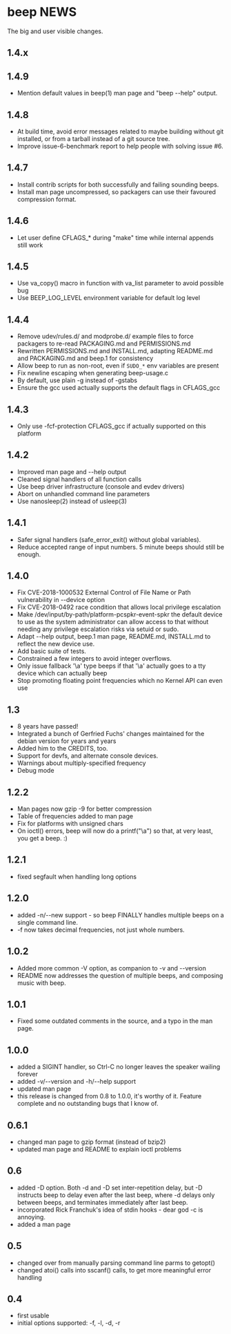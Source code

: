 beep NEWS
=========

The big and user visible changes.


1.4.x
-----

1.4.9
-----
- Mention default values in beep(1) man page and "beep --help" output.

1.4.8
-----
- At build time, avoid error messages related to maybe building without
  git installed, or from a tarball instead of a git source tree.
- Improve issue-6-benchmark report to help people with solving issue #6.

1.4.7
-----
- Install contrib scripts for both successfully and failing sounding beeps.
- Install man page uncompressed, so packagers can use their favoured
  compression format.

1.4.6
-----
- Let user define CFLAGS_* during "make" time while internal appends still work

1.4.5
-----
- Use va_copy() macro in function with va_list parameter to avoid possible bug
- Use BEEP_LOG_LEVEL environment variable for default log level

1.4.4
-----
- Remove udev/rules.d/ and modprobe.d/ example files to force packagers
  to re-read PACKAGING.md and PERMISSIONS.md
- Rewritten PERMISSIONS.md and INSTALL.md, adapting README.md and
  PACKAGING.md and beep.1 for consistency
- Allow beep to run as non-root, even if `SUDO_*` env variables are present
- Fix newline escaping when generating beep-usage.c
- By default, use plain -g instead of -gstabs
- Ensure the gcc used actually supports the default flags in CFLAGS_gcc

1.4.3
-----
- Only use -fcf-protection CFLAGS_gcc if actually supported on this platform

1.4.2
-----
- Improved man page and --help output
- Cleaned signal handlers of all function calls
- Use beep driver infrastructure (console and evdev drivers)
- Abort on unhandled command line parameters
- Use nanosleep(2) instead of usleep(3)

1.4.1
-----
- Safer signal handlers (safe_error_exit() without global variables).
- Reduce accepted range of input numbers. 5 minute beeps should still be enough.

1.4.0
-----
- Fix CVE-2018-1000532 External Control of File Name or Path vulnerability in --device option
- Fix CVE-2018-0492 race condition that allows local privilege escalation
- Make /dev/input/by-path/platform-pcspkr-event-spkr the default device to use
  as the system administrator can allow access to that without needing any
  privilege escalation risks via setuid or sudo.
- Adapt --help output, beep.1 man page, README.md, INSTALL.md to reflect the new device use.
- Add basic suite of tests.
- Constrained a few integers to avoid integer overflows.
- Only issue fallback '\a' type beeps if that '\a' actually goes to a tty device
  which can actually beep
- Stop promoting floating point frequencies which no Kernel API can even use

1.3
---
- 8 years have passed!
- Integrated a bunch of Gerfried Fuchs' changes maintained for the debian version for years
and years
- Added him to the CREDITS, too.
- Support for devfs, and alternate console devices.
- Warnings about multiply-specified frequency
- Debug mode

1.2.2
-----
- Man pages now gzip -9 for better compression
- Table of frequencies added to man page
- Fix for platforms with unsigned chars
- On ioctl() errors, beep will now do a printf("\a") so that, at very least, you get a beep.  :)


1.2.1
-----
- fixed segfault when handling long options

1.2.0
-----
- added -n/--new support - so beep FINALLY handles multiple beeps on a single
 command line.
- -f now takes decimal frequencies, not just whole numbers.

1.0.2
-----
- Added more common -V option, as companion to -v and --version
- README now addresses the question of multiple beeps, and composing music with
  beep.

1.0.1
-----
- Fixed some outdated comments in the source, and a typo in the man page.

1.0.0
-----
- added a SIGINT handler, so Ctrl-C no longer leaves the speaker wailing
  forever
- added -v/--version and -h/--help support
- updated man page
- this release is changed from 0.8 to 1.0.0, it's worthy of it.  Feature
  complete and no outstanding bugs that I know of.

0.6.1
-----
- changed man page to gzip format (instead of bzip2)
- updated man page and README to explain ioctl problems


0.6
---
- added -D option.  Both -d and -D set inter-repetition delay, but -D instructs
  beep to delay even after the last beep, where -d delays only between beeps,
  and terminates immediately after last beep.
- incorporated Rick Franchuk's idea of stdin hooks - dear god -c is annoying.
- added a man page


0.5
---
- changed over from manually parsing command line parms to getopt()
- changed atoi() calls into sscanf() calls, to get more meaningful error
  handling

0.4
---
- first usable
- initial options supported: -f, -l, -d, -r
